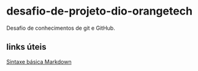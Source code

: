 # desafio-de-projeto-dio-orangetech
Desafio de conhecimentos de git e GitHub.
## links úteis 
[Sintaxe básica Markdown](https://www.markdownguide.org/basic-syntax/)
